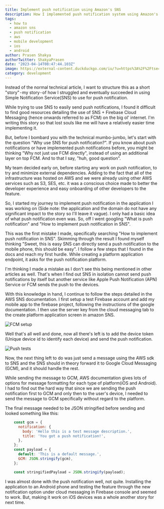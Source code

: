 ```yaml
---
title: Implement push notification using Amazon's SNS
description: How I implemented push notification system using Amazon's SNS 
tags:
  - how to
  - amazon sns
  - push notification
  - aws
  - mobile development
  - ios
  - android
author: Prasen Shakya 
authorTwitter: ShakyaPrasen
date: "2023-04-14T08:47:44.103Z"
image: https://external-content.duckduckgo.com/iu/?u=https%3A%2F%2Ftse4.mm.bing.net%2Fth%3Fid%3DOIP.CnDNKwfCi_BIMBYOinToNAHaCr%26pid%3DApi&f=1&ipt=2ab0fcc6f3aa539bc1529ded427113b5bc575b6d72cd7b457fe441046ee63657&ipo=images
category: development
---
```

Instead of the normal technical article, I want to structure this as a short "story" - my story - of how I struggled and eventually succeeded in using Simple Notification Service(SNS) to use for push notification. 

While trying to use SNS to easily send push notifications, I found it difficult to find good resources detailing the use of SNS + Firebase Cloud Messaging (hence onwards referred to as FCM) on the big ol' internet. I'm writing this story so that lost souls like me will have a relatively easier time implementing it.

But, before I bombard you with the technical mumbo-jumbo, let's start with the question "Why use SNS for push notification?". If you know about push notifications or have implemented push notifications before, you might be thinking "Why not just use FCM directly", instead of using an additional layer on top FCM. And to that I say, "huh, good question". 

My team decided early on, before starting any work on push notification, to try and minimize external dependencies. Adding to the fact that all of the infrastructure was hosted on AWS and we were already using other AWS services such as S3, SES, etc. it was a conscious choice made to better the developer experience and easy onboarding of other developers to the feature.

So, I started my journey to implement push notification in the application I was working on (Side note: the application and the domain do not have any significant impact to the story so I'll leave it vague). I only had a basic idea of what push notification even was. So, off I went googling "What is push notification" and "How to implement push notification in SNS".

This was the first mistake I made, specifically searching "How to implement push notification in SNS". Skimming through the result I found myself thinking "Sweet, this is easy SNS can directly send a push notification to the mobile phone, this should be easy". I follow a few steps that I found in the docs and reach my first hurdle. While creating a platform application endpoint, it asks for the push notification platform. 

I'm thinking I made a mistake as I don't see this being mentioned in other articles as well. That's when I find out SNS in isolation cannot send push notifications by itself but another service like Apple Push Notification (APN) Service or FCM sends the push to the devices.

With this knowledge in hand, I continue to follow the steps detailed in the AWS SNS documentation. I first setup a test Firebase account and add my mobile app to the firebase project, following the instructions of the google documentation. I then use the server key from the cloud messaging tab to the create platform application screen in amazon SNS.

![FCM setup](https://imgur.com/lkEuesl.png)

Well that's all well and done, now all there's left is to add the device token (Unique device id to identify each device) and send the push notification.

![Push tests](https://imgur.com/Vlh9TQ5.png)

Now, the next thing left to do was just send a message using the AWS sdk to SNS and the SNS should in theory forward it to Google Cloud Messaging (GCM), and it should handle the rest.

While sending the message to GCM, AWS documentation gives lots of options for message formatting for each type of platform(iOS and Android). I had to find out the hard way that since we are sending the push notification first to GCM and only then to the user's device, I needed to send the message to GCM specifically without regard to the platform. 

The final message needed to be JSON stringified before sending and looked something like this:

```javascript
    const gcm = {
      notification: {
        body: 'Hello this is a test message description.',
        title: 'You got a push notification!',
      },
    };
    const payload = {
      default: 'This is a default message.',
      GCM: JSON.stringify(gcm),
    };

    const stringifiedPayload = JSON.stringify(payload);
```

I was almost done with the push notification well, not quite. Installing the application to an Android phone and testing the feature through the new notification option under cloud messaging in Firebase console and seemed to work. But, making it work on iOS devices was a whole another story for next time.



